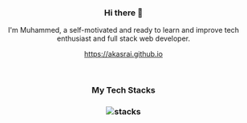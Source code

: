 <h3 align="center"> Hi there 👋</h3>

<p align="center">
I'm Muhammed, a self-motivated and ready to learn and improve tech enthusiast and full stack web developer.
</p>
<!--
<h4 align="center">
💻 full stack developer <a href="https://github.com/skarpabank">@SkarpaBank</a> | 🌱 building <a href="https://github.com/devpilot-official/what am working on">HMS</a> | 💬 connect <a href="https://twitter.com/oficialdevpilot">@oficialdevpilot</a>
</h4>-->
<p  align="center">
<a href="https://akasrai.github.io/">https://akasrai.github.io</a>
</p>

<br/>
<h3 align="center">
My Tech Stacks
</h3>

<h3 align="center">
<img src="https://tech365.ng/images/2020/03/15/react-and-nodejs-training-lagos-nigeria.jpg" alt="stacks"/>
</h3>
